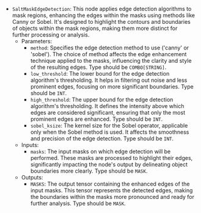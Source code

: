 - `SaltMaskEdgeDetection`: This node applies edge detection algorithms to mask regions, enhancing the edges within the masks using methods like Canny or Sobel. It's designed to highlight the contours and boundaries of objects within the mask regions, making them more distinct for further processing or analysis.
    - Parameters:
        - `method`: Specifies the edge detection method to use ('canny' or 'sobel'). The choice of method affects the edge enhancement technique applied to the masks, influencing the clarity and style of the resulting edges. Type should be `COMBO[STRING]`.
        - `low_threshold`: The lower bound for the edge detection algorithm's thresholding. It helps in filtering out noise and less prominent edges, focusing on more significant boundaries. Type should be `INT`.
        - `high_threshold`: The upper bound for the edge detection algorithm's thresholding. It defines the intensity above which edges are considered significant, ensuring that only the most prominent edges are enhanced. Type should be `INT`.
        - `sobel_ksize`: The kernel size for the Sobel operator, applicable only when the Sobel method is used. It affects the smoothness and precision of the edge detection. Type should be `INT`.
    - Inputs:
        - `masks`: The input masks on which edge detection will be performed. These masks are processed to highlight their edges, significantly impacting the node's output by delineating object boundaries more clearly. Type should be `MASK`.
    - Outputs:
        - `MASKS`: The output tensor containing the enhanced edges of the input masks. This tensor represents the detected edges, making the boundaries within the masks more pronounced and ready for further analysis. Type should be `MASK`.
